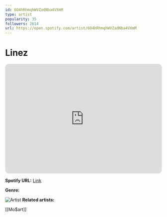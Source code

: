 ```yaml
---
id: 6O4hRhmqhWVZadNba4VXmM
type: artist
popularity: 35
followers: 2614
url: https://open.spotify.com/artist/6O4hRhmqhWVZadNba4VXmM
---
```

# Linez

<iframe style="border-radius:12px" src="https://open.spotify.com/embed/artist/6O4hRhmqhWVZadNba4VXmM" width="100%" height="352" frameBorder="0" allowfullscreen="" allow="autoplay; clipboard-write; encrypted-media; fullscreen; picture-in-picture" loading="lazy"></iframe>

**Spotify URL:** [Link](https://open.spotify.com/artist/6O4hRhmqhWVZadNba4VXmM)

**Genre:** 

![Artist](https://i.scdn.co/image/ab6761610000e5ebf1e46db7ce535c1aede7907b)
**Related artists:**

[[Mo$art]]
